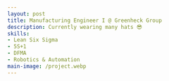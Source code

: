 ```yaml
---
layout: post
title: Manufacturing Engineer I @ Greenheck Group
description: Currently wearing many hats 😎
skills: 
- Lean Six Sigma
- 5S+1
- DFMA
- Robotics & Automation
main-image: /project.webp 
---
```

